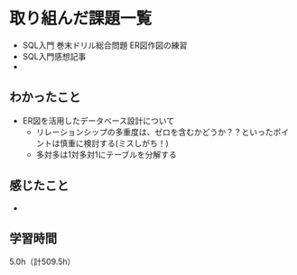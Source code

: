 # 取り組んだ課題一覧
- SQL入門 巻末ドリル総合問題 ER図作図の練習
- SQL入門感想記事
- 
## わかったこと
- ER図を活用したデータベース設計について
  - リレーションシップの多重度は、ゼロを含むかどうか？？といったポイントは慎重に検討する(ミスしがち！)
  - 多対多は1対多対1にテーブルを分解する
    
## 感じたこと
- 
  
## 学習時間
5.0h（計509.5h）
